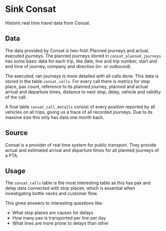 # Sink Consat

Historic real time travel data from Consat.

## Data

The data provided by Consat is two-fold: Planned journeys and actual,
executed journeys.  The planned journeys stored in
`consat_planned_journeys` has some basic data for each trip, like
date, line and trip number, start and end time of journey, company and
direction (in- or outbound).

The executed, ran journeys is more detailed with all calls done. This
data is stored in the table `consat_calls`. For every call there is
metrics for stop place, pax count, reference to its planned journey,
planned and actual arrival and departure times, distance to next stop,
delay, vehicle and validity of the call.

A final table `consat_call_details` consist of every position reported
by all vehicles on all trips, giving us a trace of all recorded
journeys.  Due to its massive size this only has data one month back.


## Source

Consat is a provider of real time system for public transport. They
provide actual and estimated arrival and departure times for all
planned journeys of a PTA.

## Usage

The `consat_calls` table is the most interesting table as this has pax
and delay data connected with stop places, which is essential when
investigating bottle necks and customer flow.

This gives answers to interesting questions like:
- What stop places are causes for delays
- How many pax is transported per line per day
- What lines are more prone to delays than other

